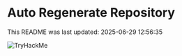 # Auto Regenerate Repository

This README was last updated: 2025-06-29 12:56:35

 ![TryHackMe](https://tryhackme.com/badge/533634)